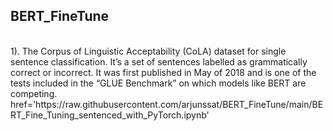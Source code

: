 <h2> BERT_FineTune</h2>
<br>
<a>
1). The Corpus of Linguistic Acceptability (CoLA) dataset for single sentence classification. It’s a set of sentences labelled as grammatically correct or incorrect. It was first published in May of 2018 and is one of the tests included in the “GLUE Benchmark” on which models like BERT are competing.</a> href='https://raw.githubusercontent.com/arjunssat/BERT_FineTune/main/BERT_Fine_Tuning_sentenced_with_PyTorch.ipynb'
